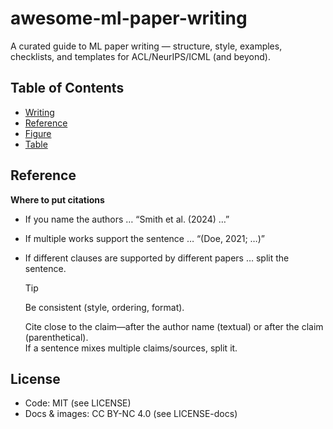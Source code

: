 # awesome-ml-paper-writing
A curated guide to ML paper writing — structure, style, examples, checklists, and templates for ACL/NeurIPS/ICML (and beyond).

## Table of Contents
- [Writing](#writing)
- [Reference](#reference)
- [Figure](#figure)
- [Table](#table)

## Reference
**Where to put citations**
  - If you name the authors … “Smith et al. (2024) …”
  - If multiple works support the sentence … “(Doe, 2021; …)”
  - If different clauses are supported by different papers … split the sentence.
  
    > [!TIP]
    > Be consistent (style, ordering, format).
    >
    > Cite close to the claim—after the author name (textual) or after the claim (parenthetical).  
    > If a sentence mixes multiple claims/sources, split it.

## License
- Code: MIT (see LICENSE)
- Docs & images: CC BY-NC 4.0 (see LICENSE-docs)
